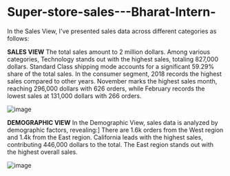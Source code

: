 # Super-store-sales---Bharat-Intern-
In the Sales View, I've presented sales data across different categories as follows:

**SALES VIEW**
The total sales amount to 2 million dollars.
Among various categories, Technology stands out with the highest sales, totaling 827,000 dollars.
Standard Class shipping mode accounts for a significant 59.29% share of the total sales.
In the consumer segment, 2018 records the highest sales compared to other years.
November marks the highest sales month, reaching 296,000 dollars with 626 orders, while February records the lowest sales at 131,000 dollars with 266 orders.

![image](https://github.com/SaidivyaMaganti/Super-store-sales---Bharat-Intern-/assets/137191809/b5e1d186-7bcc-4d5f-8aef-b18cebe894e7)

**DEMOGRAPHIC VIEW**
In the Demographic View, sales data is analyzed by demographic factors, revealing:]
There are 1.6k orders from the West region and 1.4k from the East region.
California leads with the highest sales, contributing 446,000 dollars to the total.
The East region stands out with the highest overall sales.

![image](https://github.com/SaidivyaMaganti/Super-store-sales---Bharat-Intern-/assets/137191809/778d070a-f825-4d28-85b5-0b0871300c5b)
